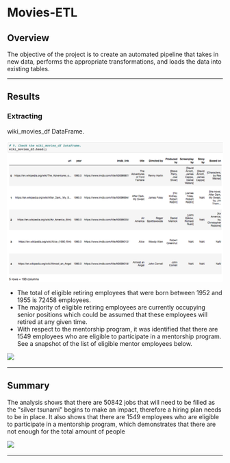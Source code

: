 # Movies-ETL

## Overview 

The objective of the project is to create an automated pipeline that takes in new data, performs the appropriate transformations, and loads the data into existing tables.

---
## Results

### Extracting

wiki_movies_df DataFrame.

![](/Resources/Deli1_wiki_movies_df.png)

* The total of eligible retiring employees that were born between 1952 and 1955 is 72458 employees.
* The majority of eligible retiring employees are currently occupying senior positions which could be assumed that these employees will retired at any given time.
* With respect to the mentorship program, it was identified that there are 1549 employees who are eligible to participate in a mentorship program. See a snapshot of the list of eligible mentor employees below.

![](Mentor_Employees.png)


---
## Summary

The analysis shows that there are 50842 jobs that will need to be filled as the "silver tsunami" begins to make an impact, therefore a hiring plan needs to be in place. It also shows that there are 1549 employees who are eligible to participate in a mentorship program, which demonstrates that there are not enough for the total amount of people  

![](Total_Mentors.png)

---
